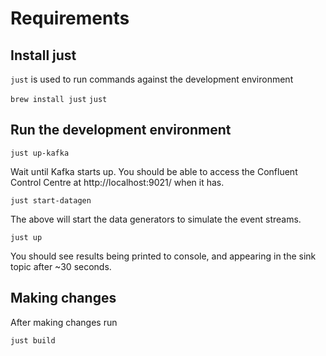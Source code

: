 # Requirements

## Install just

`just` is used to run commands against the development environment

`brew install just`
`just`

## Run the development environment

`just up-kafka`

Wait until Kafka starts up. You should be able to access the Confluent Control Centre
at http://localhost:9021/ when it has.

`just start-datagen`

The above will start the data generators to simulate the event streams.

`just up`

You should see results being printed to console, and appearing in the sink topic after ~30 seconds.

## Making changes

After making changes run

`just build`
